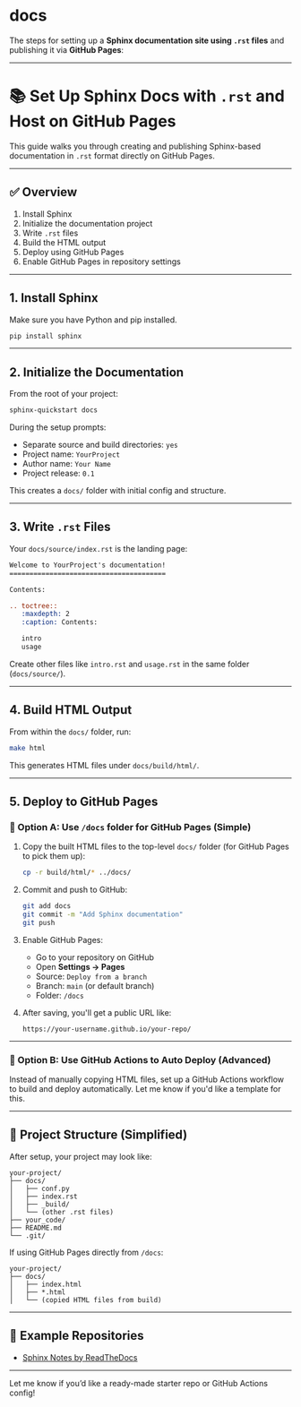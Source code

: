 # docs

The steps for setting up a **Sphinx documentation site using `.rst` files** and publishing it via **GitHub Pages**:

---

# 📚 Set Up Sphinx Docs with `.rst` and Host on GitHub Pages

This guide walks you through creating and publishing Sphinx-based documentation in `.rst` format directly on GitHub Pages.

---

## ✅ Overview

1. Install Sphinx
2. Initialize the documentation project
3. Write `.rst` files
4. Build the HTML output
5. Deploy using GitHub Pages
6. Enable GitHub Pages in repository settings

---

## 1. Install Sphinx

Make sure you have Python and pip installed.

```bash
pip install sphinx
```

---

## 2. Initialize the Documentation

From the root of your project:

```bash
sphinx-quickstart docs
```

During the setup prompts:

* Separate source and build directories: `yes`
* Project name: `YourProject`
* Author name: `Your Name`
* Project release: `0.1`

This creates a `docs/` folder with initial config and structure.

---

## 3. Write `.rst` Files

Your `docs/source/index.rst` is the landing page:

```rst
Welcome to YourProject's documentation!
=======================================

Contents:

.. toctree::
   :maxdepth: 2
   :caption: Contents:

   intro
   usage
```

Create other files like `intro.rst` and `usage.rst` in the same folder (`docs/source/`).

---

## 4. Build HTML Output

From within the `docs/` folder, run:

```bash
make html
```

This generates HTML files under `docs/build/html/`.

---

## 5. Deploy to GitHub Pages

### 🔹 Option A: Use `/docs` folder for GitHub Pages (Simple)

1. Copy the built HTML files to the top-level `docs/` folder (for GitHub Pages to pick them up):

   ```bash
   cp -r build/html/* ../docs/
   ```

2. Commit and push to GitHub:

   ```bash
   git add docs
   git commit -m "Add Sphinx documentation"
   git push
   ```

3. Enable GitHub Pages:

   * Go to your repository on GitHub
   * Open **Settings → Pages**
   * Source: `Deploy from a branch`
   * Branch: `main` (or default branch)
   * Folder: `/docs`

4. After saving, you'll get a public URL like:

   ```
   https://your-username.github.io/your-repo/
   ```

---

### 🔁 Option B: Use GitHub Actions to Auto Deploy (Advanced)

Instead of manually copying HTML files, set up a GitHub Actions workflow to build and deploy automatically. Let me know if you'd like a template for this.

---

## 🔧 Project Structure (Simplified)

After setup, your project may look like:

```
your-project/
├── docs/
│   ├── conf.py
│   ├── index.rst
│   ├── _build/
│   └── (other .rst files)
├── your_code/
├── README.md
└── .git/
```

If using GitHub Pages directly from `/docs`:

```
your-project/
├── docs/
│   ├── index.html
│   ├── *.html
│   └── (copied HTML files from build)
```

---

## 🧪 Example Repositories

* [Sphinx Notes by ReadTheDocs](https://github.com/readthedocs/sphinx-notes)

---

Let me know if you’d like a ready-made starter repo or GitHub Actions config!
